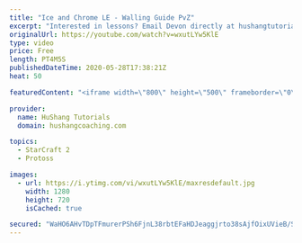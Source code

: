 ```yaml
---
title: "Ice and Chrome LE - Walling Guide PvZ"
excerpt: "Interested in lessons? Email Devon directly at hushangtutorials@outlook.com ------------------------------------------------------------------------------------------------------- Want to support HuShang Tutorials directly? Patreon is a website where you can contribute a monthly donation that will help"
originalUrl: https://youtube.com/watch?v=wxutLYw5KlE
type: video
price: Free
length: PT4M5S
publishedDateTime: 2020-05-28T17:38:21Z
heat: 50

featuredContent: "<iframe width=\"800\" height=\"500\" frameborder=\"0\" src=\"https://www.youtube.com/embed/wxutLYw5KlE\" allow=\"accelerometer; autoplay; encrypted-media; gyroscope; picture-in-picture\" allowfullscreen></iframe>"

provider:
  name: HuShang Tutorials
  domain: hushangcoaching.com

topics:
  - StarCraft 2
  - Protoss

images:
  - url: https://i.ytimg.com/vi/wxutLYw5KlE/maxresdefault.jpg
    width: 1280
    height: 720
    isCached: true

secured: "WaHO6AHvTDpTFmurerPSh6FjnL38rbtEFaHDJeaggjrto38sAjfOixUVieB/SfVWPY7SNSQK39aoifKWX6gvV0BzgqjKdY6iCEWVIQsjK0n8ZICUkGq5YzVLHrJyHviKdGnag0fEnXXR6YIawZLxRHWtG1lCjwnesZPDnZGiuSGjp47kpQq/4gM8DDeFIgUiBm+iSEcSD+CVOrTAATGV3lun/2TA4/JZkYr3Vadq9ySp1DZAUOEc/Lvc/APOYjtcyijoDRnzX3PhiIuCFTpds5GMDd2fgXekOlaBtXMKqpHCt/F5dmZLdjM0DbAzMVyFpkdOIZO0v+/RJV/9QyoMEH9PGVcVo+y56QvQejkhFBipiwFtIAbA7DChLY6apoBGA0R9+B8AQa8p69aazyKSzr8NWgBzIdY6VROx38zCqN0=;AxCwEFa2yrFzFzNCNVSVyQ=="
---
```


